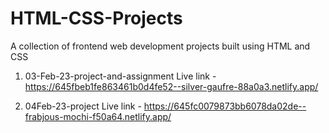 # HTML-CSS-Projects
A collection of frontend web development projects built using HTML and CSS

1. 03-Feb-23-project-and-assignment
   Live link - https://645fbeb1fe863461b0d4fe52--silver-gaufre-88a0a3.netlify.app/

2. 04Feb-23-project
   Live link - https://645fc0079873bb6078da02de--frabjous-mochi-f50a64.netlify.app/
